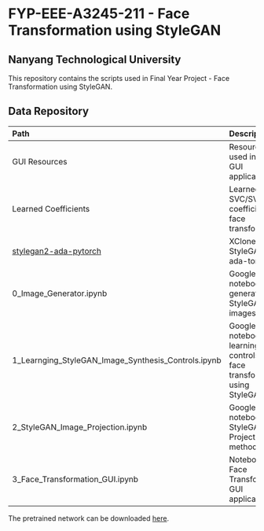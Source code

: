 # FYP-EEE-A3245-211 - Face Transformation using StyleGAN

## Nanyang Technological University

This repository contains the scripts used in Final Year Project - Face Transformation using StyleGAN.


## Data Repository
| Path | Description
| :--- | :----------
| GUI Resources | Resources used in the GUI application
| Learned Coefficients | Learned SVC/SVR coefficients for face transformation
| [stylegan2-ada-pytorch](https://nvlabs-fi-cdn.nvidia.com/stylegan2-ada-pytorch/) | XCloned StyleGAN2-ada-torch
| 0_Image_Generator.ipynb | Google Colab notebook for generating StyleGAN2 images
| 1_Learnging_StyleGAN_Image_Synthesis_Controls.ipynb | Google Colab notebook for learning controls for face transformation using StyleGAN2
| 2_StyleGAN_Image_Projection.ipynb | Google Colab notebook for StyleGAN2 Projection method
| 3_Face_Transformation_GUI.ipynb | Notebook for Face Transformation GUI application

The pretrained network can be downloaded [here](https://drive.google.com/file/d/1igxv6ZP4TFGe_392B-qnSqXnglTKH5yo/view?usp=sharing).
